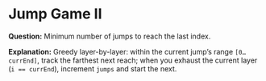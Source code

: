 # Jump Game II

**Question:**
Minimum number of jumps to reach the last index.

**Explanation:**
Greedy layer-by-layer: within the current jump’s range `[0…currEnd]`, track the farthest next reach; when you exhaust the current layer (`i == currEnd`), increment `jumps` and start the next.